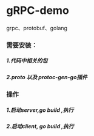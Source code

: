 # gRPC-demo
grpc、protobuf、golang

### 需要安装：
##### 1.代码中相关的包
##### 2.proto 以及 protoc-gen-go插件

### 操作
##### 1.启动server,go build ,执行
##### 2.启动client, go build ,执行
